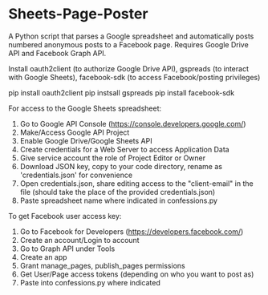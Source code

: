 # Sheets-Page-Poster
A Python script that parses a Google spreadsheet and automatically posts numbered anonymous posts to a Facebook page. Requires Google Drive API and Facebook Graph API.

Install oauth2client (to authorize Google Drive API), gspreads (to interact with Google Sheets), facebook-sdk (to access Facebook/posting privileges)

pip install oauth2client
pip instsall gspreads
pip install facebook-sdk

For access to the Google Sheets spreadsheet:
1. Go to Google API Console (https://console.developers.google.com/)
2. Make/Access Google API Project
3. Enable Google Drive/Google Sheets API
4. Create credentials for a Web Server to access Application Data
5. Give service account the role of Project Editor or Owner
6. Download JSON key, copy to your code directory, rename as 'credentials.json' for convenience
7. Open credentials.json, share editing access to the "client-email" in the file (should take the place of the provided credentials.json)
8. Paste spreadsheet name where indicated in confessions.py

To get Facebook user access key:
1. Go to Facebook for Developers (https://developers.facebook.com/)
2. Create an account/Login to account
3. Go to Graph API under Tools
4. Create an app
5. Grant manage_pages, publish_pages permissions
6. Get User/Page access tokens (depending on who you want to post as)
7. Paste into confessions.py where indicated
